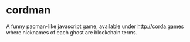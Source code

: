 # cordman
A funny pacman-like javascript game, available under http://corda.games where nicknames of each ghost are blockchain terms.
